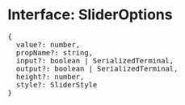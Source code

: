 # Interface: SliderOptions

<pre>
{
  value?: number,
  propName?: string,
  input?: boolean | <Ref to="./serialized-terminal">SerializedTerminal</Ref>,
  output?: boolean | <Ref to="./serialized-terminal">SerializedTerminal</Ref>,
  height?: number,
  style?: <Ref to="./slider-style">SliderStyle</Ref>
}
</pre>
